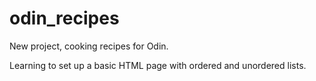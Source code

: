 # odin_recipes

New project, cooking recipes for Odin.

Learning to set up a basic HTML page with ordered and unordered lists.